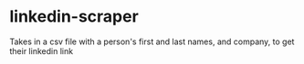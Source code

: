 # linkedin-scraper
Takes in a csv file with a person's first and last names, and company, to get their linkedin link
